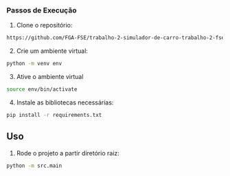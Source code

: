 ### Passos de Execução

1. Clone o repositório:
```sh
https://github.com/FGA-FSE/trabalho-2-simulador-de-carro-trabalho-2-fse-gustavo-melo.git
```
2. Crie um ambiente virtual:
```sh
python -m venv env
``` 

3. Ative o ambiente virtual
```sh
source env/bin/activate
```

4. Instale as bibliotecas necessárias:
```sh
pip install -r requirements.txt
```

## Uso

1. Rode o projeto a partir diretório raiz:

```sh
python -m src.main
```